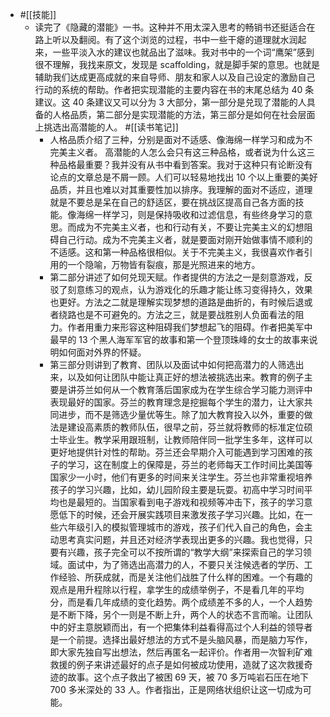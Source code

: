 - #[[技能]]
    - 读完了《隐藏的潜能》一书。这种并不用太深入思考的畅销书还挺适合在路上听以及翻阅。有了这个浏览的过程，书中一些干瘪的道理就水润起来，一些平淡入水的建议也就品出了滋味。我对书中的一个词“鹰架”感到很不理解，我找来原文，发现是 scaffolding，就是脚手架的意思。也就是辅助我们达成更高成就的来自导师、朋友和家人以及自己设定的激励自己行动的系统的帮助。作者把实现潜能的主要内容在书的末尾总结为 40 条建议。这 40 条建议又可以分为 3 大部分，第一部分是兑现了潜能的人具备的人格品质，第二部分是实现潜能的方法，第三部分是如何在社会层面上挑选出高潜能的人。 #[[读书笔记]]
        - 人格品质介绍了三种，分别是面对不适感、像海绵一样学习和成为不完美主义者。 高潜能的人怎么会只有这三种品格，或者说为什么这三种品格最重要？我并没有从书中看到答案。我对于这种只有论断没有论点的文章总是不屑一顾。人们可以轻易地找出 10 个以上重要的美好品质，并且也难以对其重要性加以排序。我理解的面对不适应，道理就是不要总是呆在自己的舒适区，要在挑战区提高自己各方面的技能。像海绵一样学习，则是保持吸收和过滤信息，有些终身学习的意思。而成为不完美主义者，也和行动有关，不要让完美主义的幻想阻碍自己行动。成为不完美主义者，就是要面对刚开始做事情不顺利的不适感。这和第一种品格很相似。关于不完美主义，我很喜欢作者引用的一个隐喻，万物皆有裂痕，那是光照进来的地方。
        -  第二部分讲述了如何兑现天赋。作者提供的方法之一是刻意游戏，反驳了刻意练习的观点，认为游戏化的乐趣才能让练习变得持久，效果也更好。方法之二就是理解实现梦想的道路是曲折的，有时候后退或者绕路也是不可避免的。方法之三，就是要战胜别人负面看法的阻力。作者用重力来形容这种阻碍我们梦想起飞的阻碍。作者把美军中最早的 13 个黑人海军军官的故事和第一个登顶珠峰的女士的故事来说明如何面对外界的怀疑。
        - 第三部分则讲到了教育、团队以及面试中如何把高潜力的人筛选出来，以及如何让团队中能让真正好的想法被挑选出来。教育的例子主要是讲芬兰如何从一个教育落后国家成为在学生综合学习能力测评中表现最好的国家。芬兰的教育理念是挖掘每个学生的潜力，让大家共同进步，而不是筛选少量优等生。除了加大教育投入以外，重要的做法是建设高素质的教师队伍，很早之前，芬兰就将教师的标准定位硕士毕业生。教学采用跟班制，让教师陪伴同一批学生多年，这样可以更好地提供针对性的帮助。芬兰还会早期介入可能遇到学习困难的孩子的学习，这在制度上的保障是，芬兰的老师每天工作时间比美国等国家少一小时，他们有更多的时间来关注学生。芬兰也非常重视培养孩子的学习兴趣，比如，幼儿园阶段主要是玩耍。初高中学习时间平均也是最短的。当国家看到电子游戏和视频等冲击下，孩子的学习意愿低下的时候，还会开展实践项目来激发孩子学习兴趣。比如，在一些六年级引入的模拟管理城市的游戏，孩子们代入自己的角色，会主动思考真实问题，并且还对经济学表现出更多的兴趣。我也觉得，只要有兴趣，孩子完全可以不按所谓的“教学大纲”来探索自己的学习领域。面试中，为了筛选出高潜力的人，不要只关注候选者的学历、工作经验、所获成就，而是关注他们战胜了什么样的困难。一个有趣的观点是用升程除以行程，拿学生的成绩举例子，不是看几年的平均分，而是看几年成绩的变化趋势。两个成绩差不多的人，一个人趋势是不断下降，另个一则是不断上升，两个人的状态不言而喻。让团队中的好主意脱颖而出，有一个把集体利益看得高过个人利益的领导者是一个前提。选择出最好想法的方式不是头脑风暴，而是脑力写作，即大家先独自写出想法，然后再匿名一起评价。作者用一次智利矿难救援的例子来讲述最好的点子是如何被成功使用，造就了这次救援奇迹的故事。这个点子救出了被困 69 天，被 70 多万吨岩石压在地下 700 多米深处的 33 人。作者指出，正是网络状组织让这一切成为可能。
